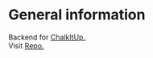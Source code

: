 # General information
Backend for [ChalkItUp.](https://chalkitup.onrender.com) <br/>
Visit [Repo.](https://github.com/gabrielakbarov/ChalkItUp/blob/main/README.md)
